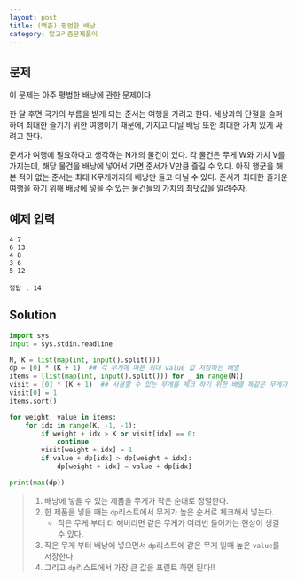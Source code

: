 ```yaml
---
layout: post
title: (백준) 평범한 배낭
category: 알고리즘문제풀이
---
```

## 문제

이 문제는 아주 평범한 배낭에 관한 문제이다.

한 달 후면 국가의 부름을 받게 되는 준서는 여행을 가려고 한다. 세상과의 단절을 슬퍼하며 최대한 즐기기 위한 여행이기 때문에, 가지고 다닐 배낭 또한 최대한 가치 있게 싸려고 한다.

준서가 여행에 필요하다고 생각하는 N개의 물건이 있다. 각 물건은 무게 W와 가치 V를 가지는데, 해당 물건을 배낭에 넣어서 가면 준서가 V만큼 즐길 수 있다. 아직 행군을 해본 적이 없는 준서는 최대 K무게까지의 배낭만 들고 다닐 수 있다. 준서가 최대한 즐거운 여행을 하기 위해 배낭에 넣을 수 있는 물건들의 가치의 최댓값을 알려주자.

## 예제 입력

```
4 7
6 13
4 8
3 6
5 12

정답 : 14
```

## Solution

```python
import sys
input = sys.stdin.readline

N, K = list(map(int, input().split()))
dp = [0] * (K + 1)  ## 각 무게에 따른 최대 value 값 저장하는 배열
items = [list(map(int, input().split())) for _ in range(N)]
visit = [0] * (K + 1)  ## 사용할 수 있는 무게를 체크 하기 위한 배열 똑같은 무게가 여러번 쓰이는 것을 방지 하기 위함
visit[0] = 1
items.sort()

for weight, value in items:
    for idx in range(K, -1, -1):
        if weight + idx > K or visit[idx] == 0:
            continue
        visit[weight + idx] = 1
        if value + dp[idx] > dp[weight + idx]:
            dp[weight + idx] = value + dp[idx]

print(max(dp))
```

> 1. 배낭에 넣을 수 있는 제품을 무게가 작은 순대로 정렬한다.
> 2. 한 제품을 넣을 때는 `dp`리스트에서 무게가 높은 순서로 체크해서 넣는다. 
>    - 작은 무게 부터 더 해버리면  같은 무게가 여러번 들어가는 현상이 생길 수 있다.
> 3. 작은 무게 부터 배낭에 넣으면서 `dp`리스트에 같은 무게 일때 높은 `value`를 저장한다.
> 4. 그리고 `dp`리스트에서 가장 큰 값을 프린트 하면 된다!!